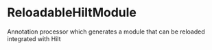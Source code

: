 # ReloadableHiltModule
Annotation processor which generates a module that can be reloaded integrated with Hilt
